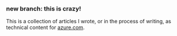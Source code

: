 ### new branch: this is crazy!
This is a collection of articles I wrote, or in the process of writing, as technical content for [azure.com](http://azure.com). 


